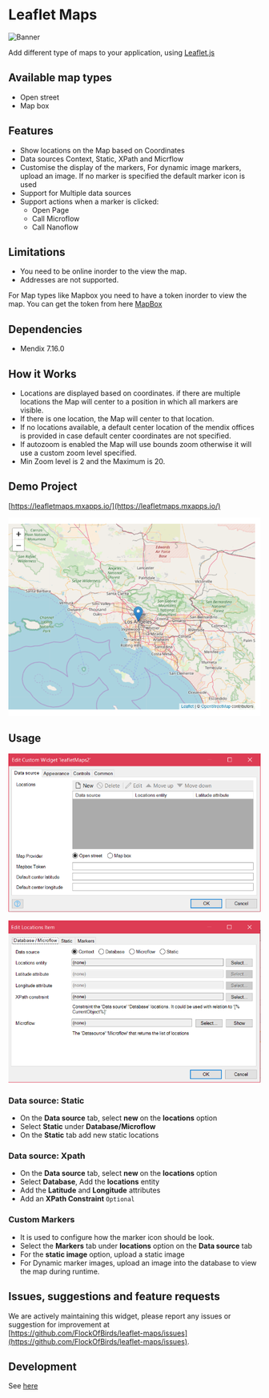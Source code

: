# Leaflet Maps
![Banner](https://raw.githubusercontent.com/mendix/Leaflet/master/assets/app_store_banner.png)

Add different type of maps to your application, using [Leaflet.js](http://leafletjs.com/)

## Available map types
* Open street
* Map box

## Features
* Show locations on the Map based on Coordinates
* Data sources Context, Static, XPath and Micrflow
* Customise the display of the markers, For dynamic image markers, upload an image. If no marker is specified the default marker icon is used
* Support for Multiple data sources
* Support actions when a marker is clicked:
    * Open Page
    * Call Microflow
    * Call Nanoflow

## Limitations
* You need to be online inorder to the view the map.
* Addresses are not supported.

For Map types like Mapbox you need to have a token inorder to view the map. You can get the token from here
[MapBox](https://www.mapbox.com)

## Dependencies
* Mendix 7.16.0

## How it Works
* Locations are displayed based on coordinates. if there are multiple locations the Map will center to a position in which all markers are visible.
* If there is one location, the Map will center to that location.
* If no locations available, a default center location of the mendix offices is provided in case default center coordinates are not specified.
* If autozoom is enabled the Map will use bounds zoom otherwise it will use a custom zoom level specified.
* Min Zoom level is 2 and the Maximum is 20.

## Demo Project

[https://leafletmaps.mxapps.io/](https://leafletmaps.mxapps.io/)

![Running leaflet maps widget](/assets/map.png)

## Usage
![Modeler setup leaflet maps widget](/assets/usage.png)

![Locations](/assets/datasource.png)
### Data source: Static
- On the **Data source** tab, select **new** on the **locations** option
- Select **Static** under **Database/Microflow**
- On the **Static** tab add new static locations

### Data source: Xpath
- On the **Data source** tab, select **new** on the **locations** option
- Select **Database**, Add the **locations** entity
- Add the **Latitude** and **Longitude** attributes
- Add an **XPath Constraint** `Optional`

### Custom Markers
-  It is used to configure how the marker icon should be look.
- Select the **Markers** tab under **locations** option on the **Data source** tab
- For the **static image** option, upload a static image
- For Dynamic marker images, upload an image into the database to view the map during runtime.

## Issues, suggestions and feature requests
We are actively maintaining this widget, please report any issues or suggestion for improvement at  
[https://github.com/FlockOfBirds/leaflet-maps/issues](https://github.com/FlockOfBirds/leaflet-maps/issues).

## Development
See [here](/Development.md)
